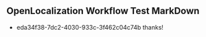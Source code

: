 ## OpenLocalization Workflow Test MarkDown
* eda34f38-7dc2-4030-933c-3f462c04c74b thanks!

<!--HONumber=Aug16_HO1-->


